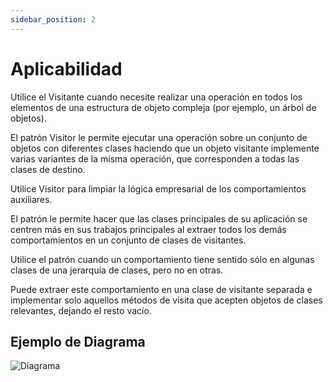 ```yaml
---
sidebar_position: 2
---
```


# Aplicabilidad

Utilice el Visitante cuando necesite realizar una operación en todos los elementos de una estructura de objeto compleja (por ejemplo, un árbol de objetos).

El patrón Visitor le permite ejecutar una operación sobre un conjunto de objetos con diferentes clases haciendo que un objeto visitante implemente varias variantes de la misma operación, que corresponden a todas las clases de destino.

Utilice Visitor para limpiar la lógica empresarial de los comportamientos auxiliares.

El patrón le permite hacer que las clases principales de su aplicación se centren más en sus trabajos principales al extraer todos los demás comportamientos en un conjunto de clases de visitantes.

Utilice el patrón cuando un comportamiento tiene sentido sólo en algunas clases de una jerarquía de clases, pero no en otras.

Puede extraer este comportamiento en una clase de visitante separada e implementar solo aquellos métodos de visita que acepten objetos de clases relevantes, dejando el resto vacío.

## Ejemplo de Diagrama
![Diagrama](https://refactoring.guru/images/patterns/diagrams/template-method/example.png)

